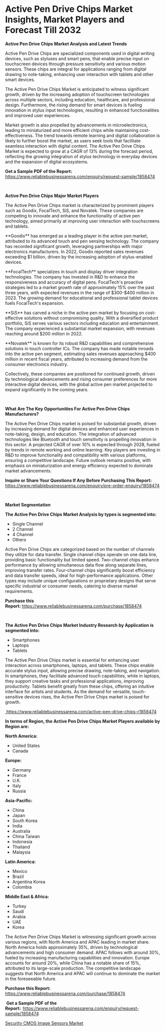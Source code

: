 <p><h1>Active Pen Drive Chips Market Insights, Market Players and Forecast Till 2032</h1></p><p><strong>Active Pen Drive Chips Market Analysis and Latest Trends</strong></p>
<p><p>Active Pen Drive Chips are specialized components used in digital writing devices, such as styluses and smart pens, that enable precise input on touchscreen devices through pressure sensitivity and various motion sensors. These chips are integral for applications ranging from digital drawing to note-taking, enhancing user interaction with tablets and other smart devices.</p><p>The Active Pen Drive Chips Market is anticipated to witness significant growth, driven by the increasing adoption of touchscreen technologies across multiple sectors, including education, healthcare, and professional design. Furthermore, the rising demand for smart devices is fueling innovation in stylus input technologies, resulting in enhanced functionalities and improved user experiences.</p><p>Market growth is also propelled by advancements in microelectronics, leading to miniaturized and more efficient chips while maintaining cost-effectiveness. The trend towards remote learning and digital collaboration is likely to further boost the market, as users seek tools that facilitate seamless interaction with digital content. The Active Pen Drive Chips Market is expected to grow at a CAGR of 13% during the forecast period, reflecting the growing integration of stylus technology in everyday devices and the expansion of digital ecosystems.</p></p>
<p><strong>Get a Sample PDF of the Report:&nbsp;</strong> <a href="https://www.reliablebusinessarena.com/enquiry/request-sample/1858474?utm_campaign=3014&utm_medium=2&utm_source=Github&utm_content=ia&utm_term=07042025&utm_id=active-pen-drive-chips">https://www.reliablebusinessarena.com/enquiry/request-sample/1858474</a></p>
<p>&nbsp;</p>
<p><strong>Active Pen Drive Chips Major Market Players</strong></p>
<p><p>The Active Pen Drive Chips market is characterized by prominent players such as Goodix, FocalTech, SiS, and Novatek. These companies are competing to innovate and enhance the functionality of active pen technology, aimed primarily at improving user interaction with touchscreens and tablets.</p><p>**Goodix** has emerged as a leading player in the active pen market, attributed to its advanced touch and pen sensing technology. The company has recorded significant growth, leveraging partnerships with major electronics manufacturers. In 2022, Goodix reported sales revenues exceeding $1 billion, driven by the increasing adoption of stylus-enabled devices.</p><p>**FocalTech** specializes in touch and display driver integration technologies. The company has invested in R&D to enhance the responsiveness and accuracy of digital pens. FocalTech's proactive strategies led to a market growth rate of approximately 15% over the past three years, with expected revenues in the range of $300-$400 million in 2023. The growing demand for educational and professional tablet devices fuels FocalTech's expansion.</p><p>**SiS** has carved a niche in the active pen market by focusing on cost-effective solutions without compromising quality. With a diversified product portfolio, SiS serves various sectors including education and entertainment. The company experienced a substantial market expansion, with revenues reaching around $200 million in 2022.</p><p>**Novatek** is known for its robust R&D capabilities and comprehensive solutions in touch controller ICs. The company has made notable inroads into the active pen segment, estimating sales revenues approaching $400 million in recent fiscal years, attributed to increasing demand from the consumer electronics industry.</p><p>Collectively, these companies are positioned for continued growth, driven by technological advancements and rising consumer preferences for more interactive digital devices, with the global active pen market projected to expand significantly in the coming years.</p></p>
<p>&nbsp;</p>
<p><strong>What Are The Key Opportunities For Active Pen Drive Chips Manufacturers?</strong></p>
<p><p>The Active Pen Drive Chips market is poised for substantial growth, driven by increasing demand for digital devices and enhanced user experiences in note-taking, design, and education. The integration of advanced technologies like Bluetooth and touch sensitivity is propelling innovation in this sector. A projected CAGR of over 10% is expected through 2028, fueled by trends in remote working and online learning. Key players are investing in R&D to improve functionality and compatibility with various platforms, ensuring a competitive landscape. Future outlook remains positive, with emphasis on miniaturization and energy efficiency expected to dominate market advancements.</p></p>
<p><strong>Inquire or Share Your Questions If Any Before Purchasing This Report:</strong> <a href="https://www.reliablebusinessarena.com/enquiry/pre-order-enquiry/1858474?utm_campaign=3014&utm_medium=2&utm_source=Github&utm_content=ia&utm_term=07042025&utm_id=active-pen-drive-chips">https://www.reliablebusinessarena.com/enquiry/pre-order-enquiry/1858474</a></p>
<p>&nbsp;</p>
<p><strong>Market Segmentation</strong></p>
<p><strong>The Active Pen Drive Chips Market Analysis by types is segmented into:</strong></p>
<p><ul><li>Single Channel</li><li>2 Channel</li><li>4 Channel</li><li>Others</li></ul></p>
<p><p>Active Pen Drive Chips are categorized based on the number of channels they utilize for data transfer. Single channel chips operate on one data line, providing basic functionality but limited speed. Two-channel chips enhance performance by allowing simultaneous data flow along separate lines, improving transfer rates. Four-channel chips significantly boost efficiency and data transfer speeds, ideal for high-performance applications. Other types may include unique configurations or proprietary designs that serve specific industrial or consumer needs, catering to diverse market requirements.</p></p>
<p><strong>Purchase this Report:&nbsp;</strong><a href="https://www.reliablebusinessarena.com/purchase/1858474?utm_campaign=3014&utm_medium=2&utm_source=Github&utm_content=ia&utm_term=07042025&utm_id=active-pen-drive-chips">https://www.reliablebusinessarena.com/purchase/1858474</a></p>
<p>&nbsp;</p>
<p><strong>The Active Pen Drive Chips Market Industry Research by Application is segmented into:</strong></p>
<p><ul><li>Smartphones</li><li>Laptops</li><li>Tablets</li></ul></p>
<p><p>The Active Pen Drive Chips market is essential for enhancing user interaction across smartphones, laptops, and tablets. These chips enable accurate stylus input, allowing precise drawing, note-taking, and navigation. In smartphones, they facilitate advanced touch capabilities, while in laptops, they support creative tasks and professional applications, improving productivity. Tablets benefit greatly from these chips, offering an intuitive interface for artists and students. As the demand for versatile, touch-sensitive devices rises, the Active Pen Drive Chips market is poised for growth.</p></p>
<p><a href="https://www.reliablebusinessarena.com/active-pen-drive-chips-r1858474?utm_campaign=3014&utm_medium=2&utm_source=Github&utm_content=ia&utm_term=07042025&utm_id=active-pen-drive-chips">&nbsp;https://www.reliablebusinessarena.com/active-pen-drive-chips-r1858474</a></p>
<p><strong>In terms of Region, the Active Pen Drive Chips Market Players available by Region are:</strong></p>
<p>
    <p> <strong> North America: </strong>
        <ul>
            <li>United States</li>
            <li>Canada</li>
        </ul>
        </p> 
    <p> <strong> Europe: </strong>
        <ul>
            <li>Germany</li>
            <li>France</li>
            <li>U.K.</li>
            <li>Italy</li>
            <li>Russia</li>
        </ul>
        </p> 
    <p> <strong> Asia-Pacific: </strong>
        <ul>
            <li>China</li>
            <li>Japan</li>
            <li>South Korea</li>
            <li>India</li>
            <li>Australia</li>
            <li>China Taiwan</li>
            <li>Indonesia</li>
            <li>Thailand</li>
            <li>Malaysia</li>
        </ul>
        </p> 
    <p> <strong> Latin America: </strong>
        <ul>
            <li>Mexico</li>
            <li>Brazil</li>
            <li>Argentina Korea</li>
            <li>Colombia</li>
        </ul>
        </p> 
    <p> <strong> Middle East & Africa: </strong>
        <ul>
            <li>Turkey</li>
            <li>Saudi</li>
            <li>Arabia</li>
            <li>UAE</li>
            <li>Korea</li>
        </ul>
    </p>
    </p>
<p><p>The Active Pen Drive Chips Market is witnessing significant growth across various regions, with North America and APAC leading in market share. North America holds approximately 35%, driven by technological advancements and high consumer demand. APAC follows with around 30%, fueled by increasing manufacturing capabilities and innovation. Europe accounts for around 20%, while China has a notable share of 15%, attributed to its large-scale production. The competitive landscape suggests that North America and APAC will continue to dominate the market in the foreseeable future.</p></p>
<p><strong>Purchase this Report: </strong><a href="https://www.reliablebusinessarena.com/purchase/1858474?utm_campaign=3014&utm_medium=2&utm_source=Github&utm_content=ia&utm_term=07042025&utm_id=active-pen-drive-chips">https://www.reliablebusinessarena.com/purchase/1858474</a></p>
<p>&nbsp;<strong>Get a Sample PDF of the Report:&nbsp;&nbsp;</strong><a href="https://www.reliablebusinessarena.com/enquiry/request-sample/1858474?utm_campaign=3014&utm_medium=2&utm_source=Github&utm_content=ia&utm_term=07042025&utm_id=active-pen-drive-chips">https://www.reliablebusinessarena.com/enquiry/request-sample/1858474</a></p>
<p><strong></strong></p>
<p><p><a href="https://github.com/ternainglin/Market-Research-Report-List-1/blob/main/security-cmos-image-sensors-market.md?utm_campaign=3014&utm_medium=2&utm_source=Github&utm_content=ia&utm_term=07042025&utm_id=active-pen-drive-chips">Security CMOS Image Sensors Market</a></p></p>